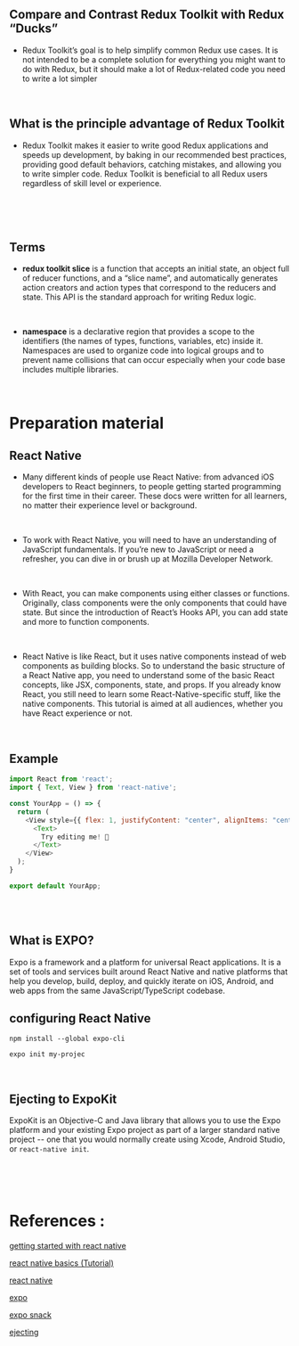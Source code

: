 
## Compare and Contrast Redux Toolkit with Redux “Ducks”

- Redux Toolkit’s goal is to help simplify common Redux use cases. It is not intended to be a complete solution for everything you might want to do with Redux, but it should make a lot of Redux-related code you need to write a lot simpler

<br/>

## What is the principle advantage of Redux Toolkit

- Redux Toolkit makes it easier to write good Redux applications and speeds up development, by baking in our recommended best practices, providing good default behaviors, catching mistakes, and allowing you to write simpler code. Redux Toolkit is beneficial to all Redux users regardless of skill level or experience.
<br/>
<br/>
<br/>

## Terms

- **redux toolkit slice** is a function that accepts an initial state, an object full of reducer functions, and a “slice name”, and automatically generates action creators and action types that correspond to the reducers and state. This API is the standard approach for writing Redux logic.

<br/>

- **namespace** is a declarative region that provides a scope to the identifiers (the names of types, functions, variables, etc) inside it. Namespaces are used to organize code into logical groups and to prevent name collisions that can occur especially when your code base includes multiple libraries.

<br/>


# Preparation material

## React Native
- Many different kinds of people use React Native: from advanced iOS developers to React beginners, to people getting started programming for the first time in their career. These docs were written for all learners, no matter their experience level or background.
<br/>


- To work with React Native, you will need to have an understanding of JavaScript fundamentals. If you’re new to JavaScript or need a refresher, you can dive in or brush up at Mozilla Developer Network.
<br/>


- With React, you can make components using either classes or functions. Originally, class components were the only components that could have state. But since the introduction of React’s Hooks API, you can add state and more to function components.
<br/>


- React Native is like React, but it uses native components instead of web components as building blocks. So to understand the basic structure of a React Native app, you need to understand some of the basic React concepts, like JSX, components, state, and props. If you already know React, you still need to learn some React-Native-specific stuff, like the native components. This tutorial is aimed at all audiences, whether you have React experience or not.
<br/>


## Example

```js
import React from 'react';
import { Text, View } from 'react-native';

const YourApp = () => {
  return (
    <View style={{ flex: 1, justifyContent: "center", alignItems: "center" }}>
      <Text>
        Try editing me! 🎉
      </Text>
    </View>
  );
}

export default YourApp;
```
<br/>
<br/>


## What is EXPO?
Expo is a framework and a platform for universal React applications. It is a set of tools and services built around React Native and native platforms that help you develop, build, deploy, and quickly iterate on iOS, Android, and web apps from the same JavaScript/TypeScript codebase.
<br/>


## configuring React Native
`npm install --global expo-cli`

`expo init my-projec`
<br/>

<br/>

## Ejecting to ExpoKit
ExpoKit is an Objective-C and Java library that allows you to use the Expo platform and your existing Expo project as part of a larger standard native project -- one that you would normally create using Xcode, Android Studio, or `react-native init`.

<br/>
<br/>
<br/>







# References :
[getting started with react native](https://facebook.github.io/react-native/docs/getting-started)

[react native basics (Tutorial)](https://facebook.github.io/react-native/docs/tutorial)

[react native](https://facebook.github.io/react-native/)

[expo](https://expo.io/)

[expo snack](https://snack.expo.io/)

[ejecting](https://docs.expo.io/versions/latest/expokit/eject)
